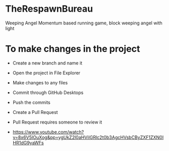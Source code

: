 # TheRespawnBureau
Weeping Angel Momentum based running game, block weeping angel with light


# To make changes in the project
- Create a new branch and name it
- Open the project in File Explorer
- Make changes to any files
- Commit through GitHub Desktops
- Push the commits
- Create a Pull Request

- Pull Request requires someone to review it
- https://www.youtube.com/watch?v=8x6V5IOuXog&pp=ygUkZ2l0aHViIGRlc2t0b3AgcHVsbCByZXF1ZXN0IHR1dG9yaWFs